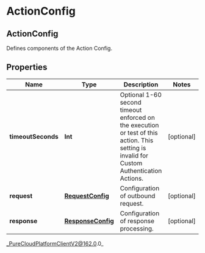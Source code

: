 # ActionConfig

## ActionConfig
Defines components of the Action Config.

## Properties

|Name | Type | Description | Notes|
|------------ | ------------- | ------------- | -------------|
| **timeoutSeconds** | **Int** | Optional 1-60 second timeout enforced on the execution or test of this action. This setting is invalid for Custom Authentication Actions. | [optional] |
| **request** | [**RequestConfig**](RequestConfig) | Configuration of outbound request. | [optional] |
| **response** | [**ResponseConfig**](ResponseConfig) | Configuration of response processing. | [optional] |



_PureCloudPlatformClientV2@162.0.0_
